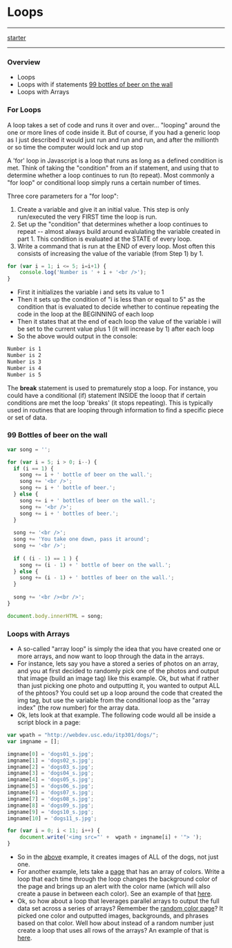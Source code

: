 Loops
=====

******************************************************************
[starter](http://itpwebdev.herokuapp.com/starters/301/loops.zip)
******************************************************************

### Overview

* Loops
* Loops with if statements [99 bottles of beer on the wall](http://jsbin.com/huxep/1/edit)
* Loops with Arrays

### For Loops

A loop takes a set of code and runs it over and over... "looping" around the one or more lines of code inside it. But of course, if you had a generic loop as I just described it would just run and run and run, and after the millionth or so time the computer would lock and up stop

A 'for' loop in Javascript is a loop that runs as long as a defined condition is met. Think of taking the "condition" from an if statement, and using that to determine whether a loop continues to run (to repeat). Most commonly a "for loop" or conditional loop simply runs a certain number of times. 

Three core parameters for a "for loop":

1. Create a variable and give it an initial value. This step is only run/executed the very FIRST time the loop is run.
2. Set up the "condition" that determines whether a loop continues to repeat -- almost always build around evalulating the variable created in part 1. This condition is evaluated at the STATE of every loop.
3. Write a command that is run at the END of every loop. Most often this consists of increasing the value of the variable (from Step 1) by 1.


```js
for (var i = 1; i <= 5; i=i+1) {
	console.log('Number is ' + i + '<br />');
}
```
	
*	First it initializes the variable i and sets its value to 1
*	Then it sets up the condition of "i is less than or equal to 5" as the condition that is evaluated to decide whether to continue repeating the code in the loop at the BEGINNING of each loop
*	Then it states that at the end of each loop the value of the variable i will be set to the current value plus 1 (it will increase by 1) after each loop
*	So the above would output in the console:

```html
Number is 1
Number is 2
Number is 3
Number is 4
Number is 5
```

The __break__ statement is used to prematurely stop a loop. For instance, you could have a conditional (if) statement INSIDE the looop that if certain conditions are met the loop 'breaks' (it stops repeating). This is typically used in routines that are looping through information to find a specific piece or set of data.

### 99 Bottles of beer on the wall

```js
var song = '';

for (var i = 5; i > 0; i--) {
  if (i == 1) {
    song += i + ' bottle of beer on the wall.';
    song += '<br />';
    song += i + ' bottle of beer.';
  } else {
    song += i + ' bottles of beer on the wall.';
    song += '<br />';
    song += i + ' bottles of beer.';
  }
  
  song += '<br />';
  song += 'You take one down, pass it around';
  song += '<br />';
  
  if ( (i - 1) == 1 ) {
    song += (i - 1) + ' bottle of beer on the wall.';
  } else {
    song += (i - 1) + ' bottles of beer on the wall.';
  }
  
  song += '<br /><br />';
}

document.body.innerHTML = song;
```

### Loops with Arrays

*	A so-called "array loop" is simply the idea that you have created one or more arrays, and now want to loop through the data in the arrays.
*	For instance, lets say you have a stored a series of photos on an array, and you at first decided to randomly pick one of the photos and output that image (build an image tag) like this example. Ok, but what if rather than just picking one photo and outputting it, you wanted to output ALL of the phtoos? You could set up a loop around the code that created the img tag, but use the variable from the conditional loop as the "array index" (the row number) for the array data.
*	Ok, lets look at that example. The following code would all be inside a script block in a page:

```js
var wpath = "http://webdev.usc.edu/itp301/dogs/";
var imgname = [];

imgname[0] = 'dogs01_s.jpg';
imgname[1] = 'dogs02_s.jpg';
imgname[2] = 'dogs03_s.jpg';
imgname[3] = 'dogs04_s.jpg';
imgname[4] = 'dogs05_s.jpg';
imgname[5] = 'dogs06_s.jpg';
imgname[6] = 'dogs07_s.jpg';
imgname[7] = 'dogs08_s.jpg';
imgname[8] = 'dogs09_s.jpg';
imgname[9] = 'dogs10_s.jpg';
imgname[10] = 'dogs11_s.jpg';

for (var i = 0; i < 11; i++) {
	document.write('<img src="' +  wpath + imgname[i] + '"> ');
}
```
		
*	So in the [above](http://webdev.usc.edu/itp301/lecture_examples/dogtest2.html) example, it creates images of ALL of the dogs, not just one.
*	For another example, lets take a [page](http://webdev.usc.edu/itp301/lecture_examples/loop_start.html) that has an array of colors. Write a loop that each time through the loop changes the background color of the page and brings up an alert with the color name (which will also create a pause in between each color). See an example of that [here](http://webdev.usc.edu/itp301/lecture_examples/loop.html).
*	Ok, so how about a loop that leverages parallel arrays to output the full data set across a series of arrays? Remember the [random color page](http://webdev.usc.edu/itp301/lecture_examples/arrays_colors/colors.html)? It picked one color and outputted images, backgrounds, and phrases based on that color. Well how about instead of a random number just create a loop that uses all rows of the arrays? An example of that is [here](http://webdev.usc.edu/itp301/lecture_examples/arrays_colors/colors_for.html).
